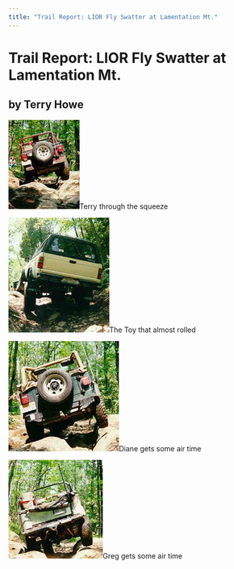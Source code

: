 ```yaml
---
title: "Trail Report: LIOR Fly Swatter at Lamentation Mt."
---
```

# Trail Report: LIOR Fly Swatter at Lamentation Mt.

## by Terry Howe

![](../../img/terry/trail/s101.jpg "")Terry through the squeeze

![](../../img/terry/trail/s103.jpg "")The Toy that almost rolled

![](../../img/terry/trail/s112.jpg "")Diane gets some air time

![](../../img/terry/trail/s94.jpg "")Greg gets some air time